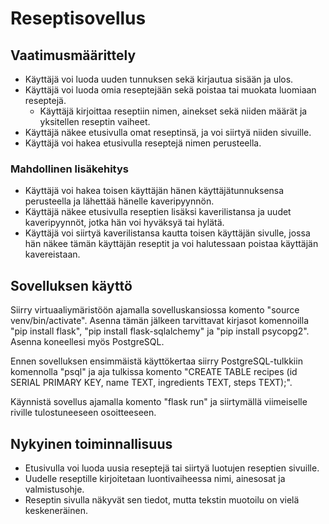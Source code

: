 # Reseptisovellus

## Vaatimusmäärittely

- Käyttäjä voi luoda uuden tunnuksen sekä kirjautua sisään ja ulos.
- Käyttäjä voi luoda omia reseptejään sekä poistaa tai muokata luomiaan reseptejä.
  - Käyttäjä kirjoittaa reseptiin nimen, ainekset sekä niiden määrät ja yksitellen reseptin vaiheet.
- Käyttäjä näkee etusivulla omat reseptinsä, ja voi siirtyä niiden sivuille.
- Käyttäjä voi hakea etusivulla reseptejä nimen perusteella.

### Mahdollinen lisäkehitys

- Käyttäjä voi hakea toisen käyttäjän hänen käyttäjätunnuksensa perusteella ja lähettää hänelle kaveripyynnön.
- Käyttäjä näkee etusivulla reseptien lisäksi kaverilistansa ja uudet kaveripyynnöt, jotka hän voi hyväksyä tai hylätä.
- Käyttäjä voi siirtyä kaverilistansa kautta toisen käyttäjän sivulle, jossa hän näkee tämän käyttäjän reseptit ja voi halutessaan poistaa käyttäjän kavereistaan.

## Sovelluksen käyttö

Siirry virtuaaliymäristöön ajamalla sovelluskansiossa komento "source venv/bin/activate". Asenna tämän jälkeen tarvittavat kirjasot komennoilla "pip install flask", "pip install flask-sqlalchemy" ja "pip install psycopg2". Asenna koneellesi myös PostgreSQL.

Ennen sovelluksen ensimmäistä käyttökertaa siirry PostgreSQL-tulkkiin komennolla "psql" ja aja tulkissa komento "CREATE TABLE recipes (id SERIAL PRIMARY KEY, name TEXT, ingredients TEXT, steps TEXT);".

Käynnistä sovellus ajamalla komento "flask run" ja siirtymällä viimeiselle riville tulostuneeseen osoitteeseen.

## Nykyinen toiminnallisuus

- Etusivulla voi luoda uusia reseptejä tai siirtyä luotujen reseptien sivuille.
- Uudelle reseptille kirjoitetaan luontivaiheessa nimi, ainesosat ja valmistusohje.
- Reseptin sivulla näkyvät sen tiedot, mutta tekstin muotoilu on vielä keskeneräinen.